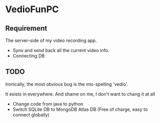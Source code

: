 # VedioFunPC

## Requirement

The server-side of my video recording app.
- Synv and send back all the current video info.
- Connecting DB

## TODO

Ironically, the most obvious bug is the mis-spelling 'vedio'.

It exists in everywhere. And shame on me, I don't want to chang it at all

- Change code from java to python
- Switch SQLite DB to MongoDB Atlas DB (Free of charge, easy to connect globally)
